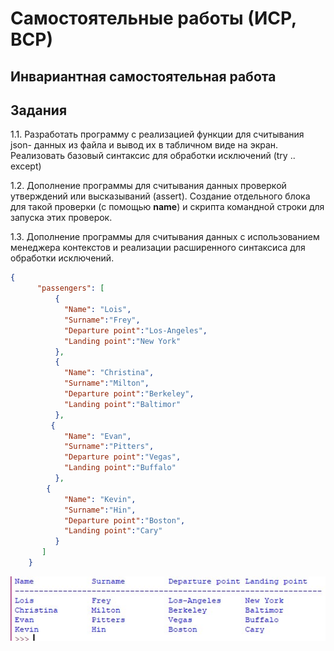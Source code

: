 # Самостоятельные работы (ИСР, ВСР)
## Инвариантная самостоятельная работа
## Задания
1.1. Разработать программу с реализацией функции для считывания json- данных из файла и вывод их в табличном виде на экран. Реализовать базовый синтаксис для обработки исключений (try .. except)

1.2. Дополнение программы для считывания данных проверкой утверждений или высказываний (assert). Создание отдельного блока для такой проверки (с помощью __name__) и скрипта командной строки для запуска этих проверок.

1.3. Дополнение программы для считывания данных с использованием менеджера контекстов и реализации расширенного синтаксиса для обработки исключений.

```json
{
	  "passengers": [
	      {
	        "Name": "Lois",
	        "Surname":"Frey",
            "Departure point":"Los-Angeles",
            "Landing point":"New York"
	      },
	      {
	        "Name": "Christina",
	        "Surname":"Milton",
            "Departure point":"Berkeley",
            "Landing point":"Baltimor"
	      },
	     {
	        "Name": "Evan",
	        "Surname":"Pitters",
            "Departure point":"Vegas",
            "Landing point":"Buffalo"
	      },
        {
	        "Name": "Kevin",
	        "Surname":"Hin",
            "Departure point":"Boston",
            "Landing point":"Cary"
	      }
	   ]
	}
```

![таблица](https://github.com/python-advance/sem5-exceptions-arinasaf11/blob/master/ISR/table.jpg?raw=true)

